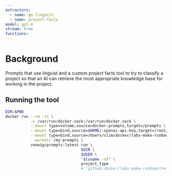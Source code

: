 ```yaml
---
extractors:
  - name: go-linguist 
  - name: project-facts
model: gpt-4
stream: true
functions:
---
```


# Background

Prompts that use linguist and a custom project facts tool to try to classify a project so that an AI
can retrieve the most appropriate knowledge base for working in the project.

## Running the tool

```sh
DIR=$PWD
docker run --rm -it \
           -v /var/run/docker.sock:/var/run/docker.sock \
           --mount type=volume,source=docker-prompts,target=/prompts \
           --mount type=bind,source=$HOME/.openai-api-key,target=/root/.openai-api-key \
           --mount type=bind,source=/Users/slim/docker/labs-make-runbook/prompts,target=/my-prompts \
           --workdir /my-prompts \
           vonwig/prompts:latest run \
                                 $DIR \
                                 $USER \
                                 "$(uname -o)" \
                                 project_type
                                 # "github:docker/labs-make-runbook?ref=main&path=prompts/project_type"
```

